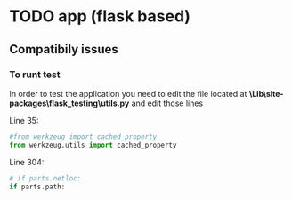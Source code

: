 # TODO app (flask based)

## Compatibily issues

### To runt test
In order to test the application you need to edit the file located at **\Lib\site-packages\flask_testing\utils.py**
and edit those lines

Line 35:
```python
#from werkzeug import cached_property
from werkzeug.utils import cached_property
```

Line 304:
```python
# if parts.netloc:
if parts.path:
```